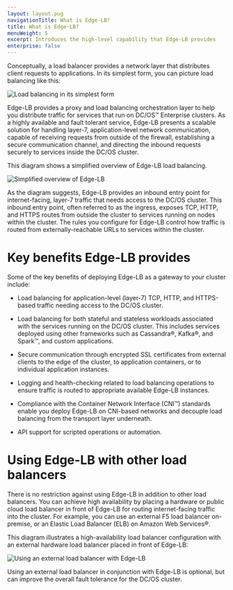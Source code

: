 ```yaml
---
layout: layout.pug
navigationTitle: What is Edge-LB?
title: What is Edge-LB?
menuWeight: 5
excerpt: Introduces the high-level capability that Edge-LB provides
enterprise: false
---
```


Conceptually, a load balancer provides a network layer that distributes client requests to applications. In its simplest form, you can picture load balancing like this:

![Load balancing in its simplest form](/mesosphere/dcos/services/edge-lb/1.7/img/Simple-LB.png)

Edge-LB provides a proxy and load balancing orchestration layer to help you distribute traffic for services that run on DC/OS&trade; Enterprise clusters. As a highly available and fault tolerant service, Edge-LB presents a scalable solution for handling layer-7, application-level network communication, capable of receiving requests from outside of the firewall, establishing a secure communication channel, and directing the inbound requests securely to services inside the DC/OS cluster.

This diagram shows a simplified overview of Edge-LB load balancing.

![Simplified overview of Edge-LB](/mesosphere/dcos/services/edge-lb/1.7/img/Edge-LB-simple-arch.png)

As the diagram suggests, Edge-LB provides an inbound entry point for internet-facing, layer-7 traffic that needs access to the DC/OS cluster. This inbound entry point, often referred to as the ingress, exposes TCP, HTTP, and HTTPS routes from outside the cluster to services running on nodes within the cluster. The rules you configure for Edge-LB control how traffic is routed from externally-reachable URLs to services within the cluster.

# Key benefits Edge-LB provides
Some of the key benefits of deploying Edge-LB as a gateway to your cluster include:

- Load balancing for application-level (layer-7) TCP, HTTP, and HTTPS-based traffic needing access to the DC/OS cluster.

- Load balancing for both stateful and stateless workloads associated with the services running on the DC/OS cluster. This includes services deployed using other frameworks such as Cassandra&reg;, Kafka&reg;, and Spark&trade;, and custom applications.

- Secure communication through encrypted SSL certificates from external clients to the edge of the cluster, to application containers, or to individual application instances.

- Logging and health-checking related to load balancing operations to ensure traffic is routed to appropriate available Edge-LB instances.

- Compliance with the Container Network Interface (CNI&trade;) standards enable you deploy Edge-LB on CNI-based networks and decouple load balancing from the transport layer underneath.

- API support for scripted operations or automation.

# Using Edge-LB with other load balancers
There is no restriction against using Edge-LB in addition to other load balancers. You can achieve high availability by placing a hardware or public cloud load balancer in front of Edge-LB for routing internet-facing traffic into the cluster. For example, you can use an external F5 load balancer on-premise, or an Elastic Load Balancer (ELB) on Amazon Web Services&reg;.

This diagram illustrates a high-availability load balancer configuration with an external hardware load balancer placed in front of Edge-LB:

![Using an external load balancer with Edge-LB](/mesosphere/dcos/services/edge-lb/1.7/img/Edge-LB-external-LB.png)

Using an external load balancer in conjunction with Edge-LB is optional, but can improve the overall fault tolerance for the DC/OS cluster.

